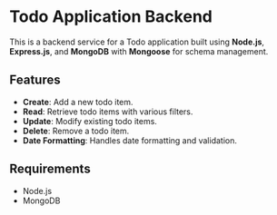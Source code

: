 # Todo Application Backend

This is a backend service for a Todo application built using **Node.js**, **Express.js**, and **MongoDB** with **Mongoose** for schema management.<br>

## Features<br>

- **Create**: Add a new todo item. <br>
- **Read**: Retrieve todo items with various filters.<br>
- **Update**: Modify existing todo items.<br>
- **Delete**: Remove a todo item.<br>
- **Date Formatting**: Handles date formatting and validation.<br>

## Requirements<br>

- Node.js<br>
- MongoDB<br>

